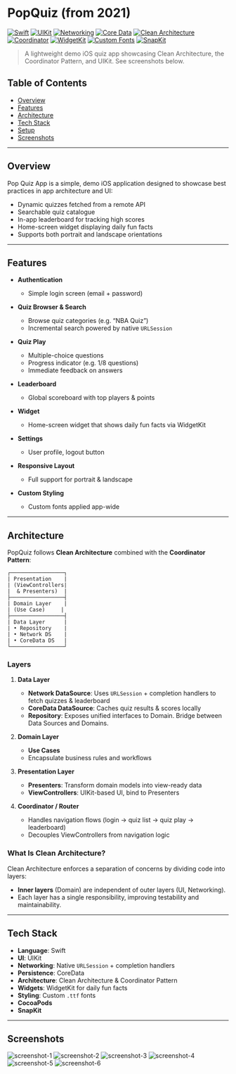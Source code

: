 # PopQuiz (from 2021)

[![Swift](https://img.shields.io/badge/Language-Swift-FA7343?logo=swift&logoColor=white&style=flat-square)](https://swift.org/)  [![UIKit](https://img.shields.io/badge/UI-UIKit-000000?logo=apple&logoColor=white&style=flat-square)](https://developer.apple.com/documentation/uikit)   [![Networking](https://img.shields.io/badge/Networking-URLSession-007ACC?style=flat-square)](https://developer.apple.com/documentation/foundation/urlsession)   [![Core Data](https://img.shields.io/badge/Persistence-CoreData-6BA18A?logo=apple&logoColor=white&style=flat-square)](https://developer.apple.com/documentation/coredata)  [![Clean Architecture](https://img.shields.io/badge/Architecture-Clean%20Architecture-772953?style=flat-square)](https://8thlight.com/blog/uncle-bob/2012/08/13/the-clean-architecture.html)   [![Coordinator](https://img.shields.io/badge/Pattern-Coordinator-4A90E2?style=flat-square)](https://khanlou.com/2015/01/coordinators-redux/)  [![WidgetKit](https://img.shields.io/badge/Widgets-WidgetKit-5AC8FA?logo=apple&logoColor=white&style=flat-square)](https://developer.apple.com/documentation/widgetkit)  [![Custom Fonts](https://img.shields.io/badge/Styling-Custom%20Fonts-663399?style=flat-square)](https://developer.apple.com/documentation/coretext)  [![SnapKit](https://img.shields.io/badge/Layout-SnapKit-4285F4?logo=square&logoColor=white&style=flat-square)](https://github.com/SnapKit/SnapKit)

> A lightweight demo iOS quiz app showcasing Clean Architecture, the Coordinator Pattern, and UIKit.
> See screenshots below.

## Table of Contents

* [Overview](#overview)
* [Features](#features)
* [Architecture](#architecture)
* [Tech Stack](#tech-stack)
* [Setup](#setup)
* [Screenshots](#screenshots)

---

## Overview

Pop Quiz App is a simple, demo iOS application designed to showcase best practices in app architecture and UI:

* Dynamic quizzes fetched from a remote API
* Searchable quiz catalogue
* In-app leaderboard for tracking high scores
* Home-screen widget displaying daily fun facts
* Supports both portrait and landscape orientations

---

## Features

* **Authentication**

  * Simple login screen (email + password)
* **Quiz Browser & Search**

  * Browse quiz categories (e.g. “NBA Quiz”)
  * Incremental search powered by native `URLSession`
* **Quiz Play**

  * Multiple-choice questions
  * Progress indicator (e.g. 1/8 questions)
  * Immediate feedback on answers
* **Leaderboard**

  * Global scoreboard with top players & points
* **Widget**

  * Home-screen widget that shows daily fun facts via WidgetKit
* **Settings**

  * User profile, logout button
* **Responsive Layout**

  * Full support for portrait & landscape
* **Custom Styling**

  * Custom fonts applied app-wide

---

## Architecture

PopQuiz follows **Clean Architecture** combined with the **Coordinator Pattern**:

```
┌─────────────────┐
| Presentation    |
| (ViewControllers|
|  & Presenters)  |
├─────────────────┤
| Domain Layer    |
| (Use Case)     |
├─────────────────┤
| Data Layer      |
| • Repository    |
| • Network DS    |
| • CoreData DS   |
└─────────────────┘
```

### Layers

1. **Data Layer**

   * **Network DataSource**: Uses `URLSession` + completion handlers to fetch quizzes & leaderboard
   * **CoreData DataSource**: Caches quiz results & scores locally
   * **Repository**: Exposes unified interfaces to Domain. Bridge between Data Sources and Domains.

2. **Domain Layer**

   * **Use Cases**
   * Encapsulate business rules and workflows

3. **Presentation Layer**

   * **Presenters**: Transform domain models into view-ready data
   * **ViewControllers**: UIKit-based UI, bind to Presenters

4. **Coordinator / Router**

   * Handles navigation flows (login → quiz list → quiz play → leaderboard)
   * Decouples ViewControllers from navigation logic

### What Is Clean Architecture?

Clean Architecture enforces a separation of concerns by dividing code into layers:

* **Inner layers** (Domain) are independent of outer layers (UI, Networking).
* Each layer has a single responsibility, improving testability and maintainability.

---

## Tech Stack

* **Language**: Swift
* **UI**: UIKit
* **Networking**: Native `URLSession` + completion handlers
* **Persistence**: CoreData
* **Architecture**: Clean Architecture & Coordinator Pattern
* **Widgets**: WidgetKit for daily fun facts
* **Styling**: Custom `.ttf` fonts
* **CocoaPods**
* **SnapKit**

---

## Screenshots

![screenshot-1](https://github.com/user-attachments/assets/627c865f-44b2-46bf-aa3a-cc61ba2c465c)
![screenshot-2](https://github.com/user-attachments/assets/638d89f7-d91f-4aaf-a86c-bba32da8e51e)
![screenshot-3](https://github.com/user-attachments/assets/3060eb3e-0986-45e9-801e-59816b12af93)
![screenshot-4](https://github.com/user-attachments/assets/6dc17d17-90f6-4981-8e3e-6227e79e1cc9)
![screenshot-5](https://github.com/user-attachments/assets/b661919f-e75b-494a-a098-1f902193c0c8)
![screenshot-6](https://github.com/user-attachments/assets/ad26ed85-06f0-467e-bada-48ade66dec04)
